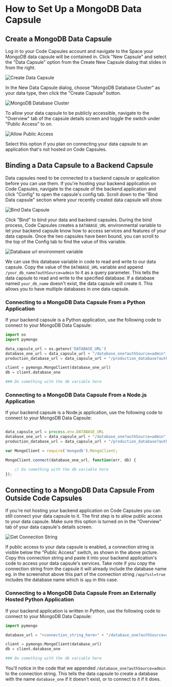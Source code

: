 # How to Set Up a MongoDB Data Capsule

## Create a MongoDB Data Capsule

Log in to your Code Capsules account and navigate to the Space your MongoDB data capsule will be contained in. Click "New Capsule" and select the "Data Capsule" option from the Create New Capsule dialog that slides in from the right. 

![Create Data Capsule](../assets/reference/create-data-capsule.png)

In the New Data Capsule dialog, choose "MongoDB Database Cluster" as your data type, then click the "Create Capsule" button. 

![MongoDB Database Cluster](../assets/reference/mongodb-database-cluster.png)

To allow your data capsule to be publicly accessible, navigate to the "Overview" tab of the capsule details screen and toggle the switch under "Public Access" to on. 

![Allow Public Access](../assets/reference/public-access.png)

Select this option if you plan on connecting your data capsule to an application that's not hosted on Code Capsules.  

## Binding a Data Capsule to a Backend Capsule

Data capsules need to be connected to a backend capsule or application before you can use them. If you're hosting your backend application on Code Capsules, navigate to the capsule of the backend application and click "Config" to open the capsule's config tab. Scroll down to the "Bind Data capsule" section where your recently created data capsule will show.

![Bind Data Capsule](../assets/reference/bind-data-capsule.png)

Click "Bind" to bind your data and backend capsules. During the bind process, Code Capsules creates a `DATABASE_URL` environmental variable to let your backend capsule know how to access services and features of your data capsule. Once the two capsules have been bound, you can scroll to the top of the Config tab to find the value of this variable. 

![Database url environment variable](../assets/reference/environment-variable.png)

We can use this database variable in code to read and write to our data capsule. Copy the value of the `DATABASE_URL` variable and append `/your_db_name?authSource=admin` to it as a query parameter. This tells the data capsule to read and write to the specified database. If a database named `your_db_name` doesn't exist, the data capsule will create it. This allows you to have multiple databases in one data capsule.

### Connecting to a MongoDB Data Capsule From a Python Application 

If your backend capsule is a Python application, use the following code to connect to your MongoDB Data Capsule:

```python
import os
import pymongo

data_capsule_url = os.getenv('DATABASE_URL')
database_one_url = data_capsule_url + "/database_one?authSource=admin"
production_database_url = data_capsule_url + "/production_database?authSource=admin"

client = pymongo.MongoClient(database_one_url)
db = client.database_one

### Do something with the db variable here

```

### Connecting to a MongoDB Data Capsule From a Node.js Application 

If your backend capsule is a Node.js application, use the following code to connect to your MongoDB Data Capsule:

```js

data_capsule_url = process.env.DATABASE_URL
database_one_url = data_capsule_url + "/database_one?authSource=admin"
production_database_url = data_capsule_url + "/production_database?authSource=admin"

var MongoClient = require('mongodb').MongoClient;

MongoClient.connect(database_one_url, function(err, db) {

    // Do something with the db variable here
});

```

## Connecting to a MongoDB Data Capsule From Outside Code Capsules

If you're not hosting your backend application on Code Capsules you can still connect your data capsule to it. The first step is to allow public access to your data capsule. Make sure this option is turned on in the "Overview" tab of your data capsule's details screen.

![Get Connection String](../assets/reference/connection-string.png)

If public access to your data capsule is enabled, a connection string is visible below the "Public Access" switch, as shown in the above picture. Copy this connection string and paste it into your backend application's code to access your data capsule's services. Take note if you copy the connection string from the capsule it will already include the database name eg. in the screenshot above this part of the connection string `/app?ssl=true` includes the database name which is `app` in this case. 

### Connecting to a MongoDB Data Capsule From an Externally Hosted Python Application 

If your backend application is written in Python, use the following code to connect to your MongoDB Data Capsule: 

```python
import pymongo

database_url = "<connection_string_here>" + "/database_one?authSource=admin"

client = pymongo.MongoClient(database_url)
db = client.database_one

### Do something with the db variable here

```

You'll notice in the code that we appended `/database_one?authSource=admin` to the connection string. This tells the data capsule to create a database with the name `database_one` if it doesn't exist, or to connect to it if it does. 
